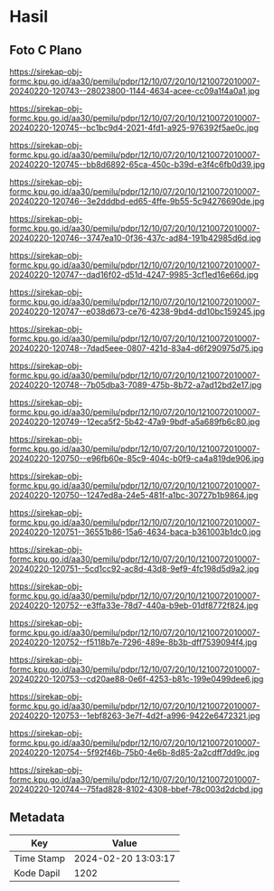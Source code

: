 # Hasil

## Foto C Plano

https://sirekap-obj-formc.kpu.go.id/aa30/pemilu/pdpr/12/10/07/20/10/1210072010007-20240220-120743--28023800-1144-4634-acee-cc09a1f4a0a1.jpg

https://sirekap-obj-formc.kpu.go.id/aa30/pemilu/pdpr/12/10/07/20/10/1210072010007-20240220-120745--bc1bc9d4-2021-4fd1-a925-976392f5ae0c.jpg

https://sirekap-obj-formc.kpu.go.id/aa30/pemilu/pdpr/12/10/07/20/10/1210072010007-20240220-120745--bb8d6892-65ca-450c-b39d-e3f4c6fb0d39.jpg

https://sirekap-obj-formc.kpu.go.id/aa30/pemilu/pdpr/12/10/07/20/10/1210072010007-20240220-120746--3e2dddbd-ed65-4ffe-9b55-5c94276690de.jpg

https://sirekap-obj-formc.kpu.go.id/aa30/pemilu/pdpr/12/10/07/20/10/1210072010007-20240220-120746--3747ea10-0f36-437c-ad84-191b42985d6d.jpg

https://sirekap-obj-formc.kpu.go.id/aa30/pemilu/pdpr/12/10/07/20/10/1210072010007-20240220-120747--dad16f02-d51d-4247-9985-3cf1ed16e66d.jpg

https://sirekap-obj-formc.kpu.go.id/aa30/pemilu/pdpr/12/10/07/20/10/1210072010007-20240220-120747--e038d673-ce76-4238-9bd4-dd10bc159245.jpg

https://sirekap-obj-formc.kpu.go.id/aa30/pemilu/pdpr/12/10/07/20/10/1210072010007-20240220-120748--7dad5eee-0807-421d-83a4-d6f290975d75.jpg

https://sirekap-obj-formc.kpu.go.id/aa30/pemilu/pdpr/12/10/07/20/10/1210072010007-20240220-120748--7b05dba3-7089-475b-8b72-a7ad12bd2e17.jpg

https://sirekap-obj-formc.kpu.go.id/aa30/pemilu/pdpr/12/10/07/20/10/1210072010007-20240220-120749--12eca5f2-5b42-47a9-9bdf-a5a689fb6c80.jpg

https://sirekap-obj-formc.kpu.go.id/aa30/pemilu/pdpr/12/10/07/20/10/1210072010007-20240220-120750--e96fb60e-85c9-404c-b0f9-ca4a819de906.jpg

https://sirekap-obj-formc.kpu.go.id/aa30/pemilu/pdpr/12/10/07/20/10/1210072010007-20240220-120750--1247ed8a-24e5-481f-a1bc-30727b1b9864.jpg

https://sirekap-obj-formc.kpu.go.id/aa30/pemilu/pdpr/12/10/07/20/10/1210072010007-20240220-120751--36551b86-15a6-4634-baca-b361003b1dc0.jpg

https://sirekap-obj-formc.kpu.go.id/aa30/pemilu/pdpr/12/10/07/20/10/1210072010007-20240220-120751--5cd1cc92-ac8d-43d8-9ef9-4fc198d5d9a2.jpg

https://sirekap-obj-formc.kpu.go.id/aa30/pemilu/pdpr/12/10/07/20/10/1210072010007-20240220-120752--e3ffa33e-78d7-440a-b9eb-01df8772f824.jpg

https://sirekap-obj-formc.kpu.go.id/aa30/pemilu/pdpr/12/10/07/20/10/1210072010007-20240220-120752--f5118b7e-7296-489e-8b3b-dff7539094f4.jpg

https://sirekap-obj-formc.kpu.go.id/aa30/pemilu/pdpr/12/10/07/20/10/1210072010007-20240220-120753--cd20ae88-0e6f-4253-b81c-199e0499dee6.jpg

https://sirekap-obj-formc.kpu.go.id/aa30/pemilu/pdpr/12/10/07/20/10/1210072010007-20240220-120753--1ebf8263-3e7f-4d2f-a996-9422e6472321.jpg

https://sirekap-obj-formc.kpu.go.id/aa30/pemilu/pdpr/12/10/07/20/10/1210072010007-20240220-120754--5f92f46b-75b0-4e6b-8d85-2a2cdff7dd9c.jpg

https://sirekap-obj-formc.kpu.go.id/aa30/pemilu/pdpr/12/10/07/20/10/1210072010007-20240220-120744--75fad828-8102-4308-bbef-78c003d2dcbd.jpg


## Metadata

| Key        | Value               |
| ---------- | ------------------- |
| Time Stamp | 2024-02-20 13:03:17 |
| Kode Dapil | 1202                |



